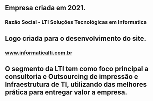 ## Empresa criada em 2021. 

### Razão Social - LTI Soluções Tecnológicas em Informatica

## Logo criada para o desenvolvimento do site. 

### www.informaticalti.com.br

## O segmento da LTI tem como foco principal a consultoria e Outsourcing de impressão e Infraestrutura de TI, utilizando das melhores prática para entregar valor a empresa.
